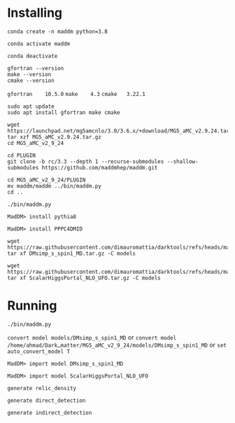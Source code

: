 # Installing

```
conda create -n maddm python=3.8
```
```
conda activate maddm
```
```
conda deactivate
```
```
gfortran --version
make --version
cmake --version 
```

``` gfortran	10.5.0 ```
``` make	4.3	```
``` cmake	3.22.1 ```
```
sudo apt update
sudo apt install gfortran make cmake
```
```
wget https://launchpad.net/mg5amcnlo/3.0/3.6.x/+download/MG5_aMC_v2.9.24.tar.gz
tar xzf MG5_aMC_v2.9.24.tar.gz
cd MG5_aMC_v2_9_24
```
```
cd PLUGIN
git clone -b rc/3.3 --depth 1 --recurse-submodules --shallow-submodules https://github.com/maddmhep/maddm.git
```
```
cd MG5_aMC_v2_9_24/PLUGIN
mv maddm/maddm ../bin/maddm.py
cd ..
```
```
./bin/maddm.py
```
```
MadDM> install pythia8
```
```
MadDM> install PPPC4DMID
```
```
wget https://raw.githubusercontent.com/dimauromattia/darktools/refs/heads/main/maddm/DMsimp_s_spin1_MD.tar.gz
tar xf DMsimp_s_spin1_MD.tar.gz -C models
```
```
wget https://raw.githubusercontent.com/dimauromattia/darktools/refs/heads/main/maddm/ScalarHiggsPortal_NLO_UFO.tar.gz
tar xf ScalarHiggsPortal_NLO_UFO.tar.gz -C models
```
# Running
```
./bin/maddm.py
```
‍``` convert model models/DMsimp_s_spin1_MD ``` or ``` convert model /home/ahmad/Darkـmatter/MG5_aMC_v2_9_24/models/DMsimp_s_spin1_MD ``` or ``` set auto_convert_model T ```
```
MadDM> import model DMsimp_s_spin1_MD
```
```
MadDM> import model ScalarHiggsPortal_NLO_UFO
```
```
generate relic_density
```
```
generate direct_detection
```
```
generate indirect_detection
```
















